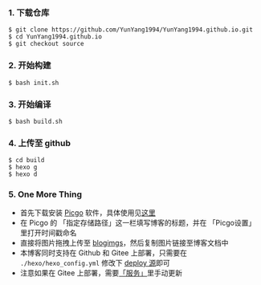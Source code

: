 ### 1. 下载仓库

```
$ git clone https://github.com/YunYang1994/YunYang1994.github.io.git
$ cd YunYang1994.github.io
$ git checkout source
```

### 2. 开始构建

```
$ bash init.sh
```

### 3. 开始编译

```
$ bash build.sh
```

### 4. 上传至 github 

```
$ cd build
$ hexo g
$ hexo d
```


### 5. One More Thing

- 首先下载安装 [Picgo](https://github.com/Molunerfinn/PicGo) 软件，具体使用见[这里](https://cloud.tencent.com/developer/article/1651601)
- 在 Picgo 的 「指定存储路径」这一栏填写博客的标题，并在 「Picgo设置」里打开时间戳命名
- 直接将图片拖拽上传至 [blogimgs](https://github.com/YunYang1994/blogimgs)，然后复制图片链接至博客文档中
- 本博客同时支持在 Github 和 Gitee 上部署，只需要在 `./hexo/hexo_config.yml` 修改下 [deploy 源](https://github.com/YunYang1994/YunYang1994.github.io/blob/source/hexo/hexo_config.yml#L106)即可
- 注意如果在 Gitee 上部署，需要[「服务」](https://gitee.com/yunyang1994/YunYang1994/pages)里手动更新
